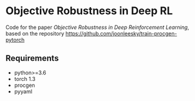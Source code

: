 # Objective Robustness in Deep RL

Code for the paper *Objective Robustness in Deep Reinforcement Learning*, based on the repository https://github.com/joonleesky/train-procgen-pytorch


## Requirements

- python>=3.6
- torch 1.3
- procgen
- pyyaml
